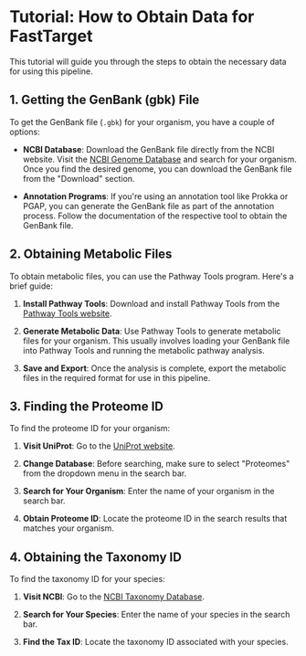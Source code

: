 # Tutorial: How to Obtain Data for FastTarget

This tutorial will guide you through the steps to obtain the necessary data for using this pipeline.

## 1. Getting the GenBank (gbk) File

To get the GenBank file (`.gbk`) for your organism, you have a couple of options:

- **NCBI Database**: Download the GenBank file directly from the NCBI website. Visit the [NCBI Genome Database](https://www.ncbi.nlm.nih.gov/genome/) and search for your organism. Once you find the desired genome, you can download the GenBank file from the "Download" section.

- **Annotation Programs**: If you're using an annotation tool like Prokka or PGAP, you can generate the GenBank file as part of the annotation process. Follow the documentation of the respective tool to obtain the GenBank file.

## 2. Obtaining Metabolic Files

To obtain metabolic files, you can use the Pathway Tools program. Here's a brief guide:

1. **Install Pathway Tools**: Download and install Pathway Tools from the [Pathway Tools website](https://bioinformatics.ai.sri.com/ptools/).

2. **Generate Metabolic Data**: Use Pathway Tools to generate metabolic files for your organism. This usually involves loading your GenBank file into Pathway Tools and running the metabolic pathway analysis.

3. **Save and Export**: Once the analysis is complete, export the metabolic files in the required format for use in this pipeline.

## 3. Finding the Proteome ID

To find the proteome ID for your organism:

1. **Visit UniProt**: Go to the [UniProt website](https://www.uniprot.org/).

2. **Change Database**: Before searching, make sure to select "Proteomes" from the dropdown menu in the search bar.

3. **Search for Your Organism**: Enter the name of your organism in the search bar.

4. **Obtain Proteome ID**: Locate the proteome ID in the search results that matches your organism. 

## 4. Obtaining the Taxonomy ID

To find the taxonomy ID for your species:

1. **Visit NCBI**: Go to the [NCBI Taxonomy Database](https://www.ncbi.nlm.nih.gov/taxonomy).

2. **Search for Your Species**: Enter the name of your species in the search bar.

3. **Find the Tax ID**: Locate the taxonomy ID associated with your species.

